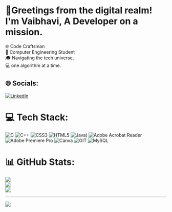 
# 💫Greetings from the digital realm! I'm Vaibhavi, A  Developer on a mission. 
🌐 Code Craftsman <br>🚀 Computer Engineering Student <br>🎓 Navigating the tech universe, <br> 💻 one algorithm at a time. 


## 🌐 Socials:
[![LinkedIn](https://img.shields.io/badge/LinkedIn-%230077B5.svg?logo=linkedin&logoColor=white)](https://linkedin.com/in/vaibhavi-wadibhasme-989125226) 

# 💻 Tech Stack:
![C](https://img.shields.io/badge/c-%2300599C.svg?style=flat&logo=c&logoColor=white) ![C++](https://img.shields.io/badge/c++-%2300599C.svg?style=flat&logo=c%2B%2B&logoColor=white) ![CSS3](https://img.shields.io/badge/css3-%231572B6.svg?style=flat&logo=css3&logoColor=white) ![HTML5](https://img.shields.io/badge/html5-%23E34F26.svg?style=flat&logo=html5&logoColor=white) ![Java](https://img.shields.io/badge/Java-ED8B00?style=for-the-badge&logo=openjdk&logoColor=white)) ![Adobe Acrobat Reader](https://img.shields.io/badge/Adobe%20Acrobat%20Reader-EC1C24.svg?style=flat&logo=Adobe%20Acrobat%20Reader&logoColor=white) ![Adobe Premiere Pro](https://img.shields.io/badge/Adobe%20Premiere%20Pro-9999FF.svg?style=flat&logo=Adobe%20Premiere%20Pro&logoColor=white) ![Canva](https://img.shields.io/badge/Canva-%2300C4CC.svg?style=flat&logo=Canva&logoColor=white) ![GIT](https://img.shields.io/badge/Git-fc6d26?style=flat&logo=git&logoColor=white) ![MySQL](https://img.shields.io/badge/mysql-%2300000f.svg?style=flat&logo=mysql&logoColor=white)
# 📊 GitHub Stats:
![](https://github-readme-stats.vercel.app/api?username=VaibhaviWadibhasme&theme=default&hide_border=false&include_all_commits=false&count_private=false)<br/>
![](https://github-readme-streak-stats.herokuapp.com/?user=VaibhaviWadibhasme&theme=default&hide_border=false)<br/>
![](https://github-readme-stats.vercel.app/api/top-langs/?username=VaibhaviWadibhasme&theme=default&hide_border=false&include_all_commits=false&count_private=false&layout=compact)

---
[![](https://visitcount.itsvg.in/api?id=VaibhaviWadibhasme&icon=0&color=0)](https://visitcount.itsvg.in)

<!--  -->
